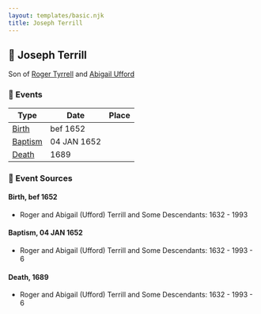 ```yaml
---
layout: templates/basic.njk
title: Joseph Terrill
---
```

## 🔵 Joseph Terrill

Son of [Roger Tyrrell](/people/2/2108514) and [Abigail Ufford](/people/9/99473444)

### 📆 Events

Type | Date | Place
------ | ------ | ------
[Birth](#event-event-2) | bef 1652 |
[Baptism](#event-event-0) | 04 JAN 1652 |
[Death](#event-event-4) | 1689 |

### 📰 Event Sources

#### <a id="event-event-2"></a> Birth, bef 1652
* Roger and Abigail (Ufford) Terrill and Some Descendants: 1632 - 1993

#### <a id="event-event-0"></a> Baptism, 04 JAN 1652
* Roger and Abigail (Ufford) Terrill and Some Descendants: 1632 - 1993  - 6

#### <a id="event-event-4"></a> Death, 1689
* Roger and Abigail (Ufford) Terrill and Some Descendants: 1632 - 1993  - 6